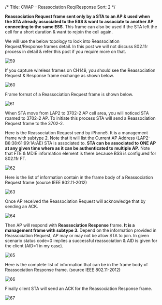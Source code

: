 /*
 Title: CWAP – Reassociation Req/Response
 Sort: 2
 */
 
**Reassociation Request frame sent only by a STA to an AP & used when the STA already associated to the ESS & want to associate to another AP connecting to the same ESS**. This frame can also be used if the STA left the cell for a short duration & want to rejoin the cell again.

We will use the below topology to look into Reassociation Request/Response frames detail. In this post we will not discuss 802.11r process in detail & refer this post  if you require more on that.  

![59](%image_url%/2016/2016020159.png)

If you capture wireless frames on CH149, you should see the Reassociation Request & Response frame exchange as shown below.  

![60](%image_url%/2016/2016020160.png)

Frame format of a Reassociation Request frame is shown below.  

![61](%image_url%/2016/2016020161.png)

When STA move from LAP2 to 3702-2 AP cell area, you will  noticed STA roamed to 3702-2 AP. To initiate this process STA will send a  Reassociation Request frame to the 3702-2.  

Here is the Reassociation Request send by iPhone5. It is a management frame with subtype 2. Note that it will list the Current AP Address (LAP2- B8:38:61:99:1A:AE) STA is associated to.  **STA can be associated to ONE AP at any given time where as it can be authenticated to multiple AP**. Note that FTE & MDIE information element is there because BSS is configured for 802.11r FT.  

![62](%image_url%/2016/2016020162.png)

Here is the list of information contain in the frame body of a Reassociation Request frame (source IEEE 802.11-2012)  

![63](%image_url%/2016/2016020163.png)

Once AP received the Reassociation Request will acknowledge that by sending an ACK.  

![64](%image_url%/2016/2016020164.png)

Then AP will respond with **Reassociation Response** frame. **It is a management frame with subtype 3**. Depend on the information provided in Reassociation Request, AP may or may not be allow STA to join. In given scenario status code=0 implies a successful reassociation & AID is given for the client (AID=1 in my case).  

![65](%image_url%/2016/2016020165.png)

Here is the complete list of information that can be in the frame body of Reassociation Response frame. (source IEEE 802.11-2012)  

![66](%image_url%/2016/2016020166.png)

Finally client STA will send an ACK for the Reassociation Response frame.  

![67](%image_url%/2016/2016020167.png)

